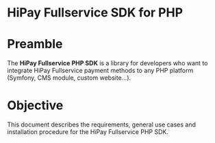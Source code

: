 # HiPay Fullservice SDK for PHP

# Preamble

The **HiPay Fullservice PHP SDK** is a library for developers who want to integrate HiPay Fullservice payment methods to any PHP platform (Symfony, CMS module, custom website...).

# Objective

This document describes the requirements, general use cases and installation procedure for the HiPay Fullservice PHP SDK.
